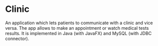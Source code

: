 # Clinic
An application which lets patients to communicate with a clinic and vice versa. The app allows to make an appointment or watch medical tests results. It is implemented in Java (with JavaFX) and MySQL (with JDBC connector).  
